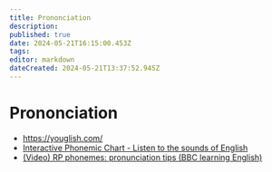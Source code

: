 ```yaml
---
title: Prononciation
description: 
published: true
date: 2024-05-21T16:15:00.453Z
tags: 
editor: markdown
dateCreated: 2024-05-21T13:37:52.945Z
---
```


# Prononciation

- <https://youglish.com/>
- [Interactive Phonemic Chart - Listen to the sounds of English](https://www.englishclub.com/pronunciation/phonemic-chart-ia.htm)
- [(Video) RP phonemes: pronunciation tips (BBC learning English)](https://www.youtube.com/watch?v=htmkbIboG9Q)
